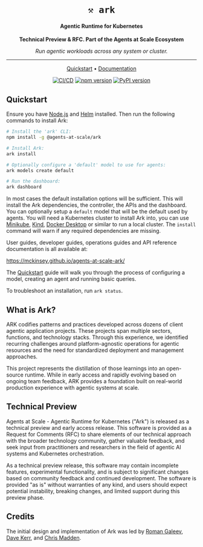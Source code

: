 <div align="center">
  <h1 align="center"><code>⚒️ ark</code></h1>
  <h4 align="center">Agentic Runtime for Kubernetes</h4>
  <p align="center">
    <strong>Technical Preview & RFC. Part of the Agents at Scale Ecosystem</strong>
  </p>
  <p align="center">
    <em>Run agentic workloads across any system or cluster.</em>
  </p>

  <hr>

  <p align="center">
    <a href="#quickstart">Quickstart</a> •
    <a href="https://mckinsey.github.io/agents-at-scale-ark/">Documentation</a>
  </p>
  <p align="center">
    <a href="https://github.com/mckinsey/agents-at-scale-ark/actions/workflows/cicd.yaml"><img src="https://github.com/mckinsey/agents-at-scale-ark/actions/workflows/cicd.yaml/badge.svg" alt="CI/CD"></a>
    <a href="https://www.npmjs.com/package/@agents-at-scale/ark"><img src="https://img.shields.io/npm/v/@agents-at-scale/ark.svg" alt="npm version"></a>
    <a href="https://pypi.org/project/ark-sdk/"><img src="https://img.shields.io/pypi/v/ark-sdk.svg" alt="PyPI version"></a>
  </p>
</div>

## Quickstart

Ensure you have [Node.js](https://nodejs.org/en/download) and [Helm](https://helm.sh/docs/intro/install/) installed. Then run the following commands to install Ark:

```bash
# Install the 'ark' CLI:
npm install -g @agents-at-scale/ark

# Install Ark:
ark install

# Optionally configure a 'default' model to use for agents:
ark models create default

# Run the dashboard:
ark dashboard
```

In most cases the default installation options will be sufficient. This will install the Ark dependencies, the controller, the APIs and the dashboard. You can optionally setup a `default` model that will be the default used by agents. You will need a Kubernetes cluster to install Ark into, you can use [Minikube](https://minikube.sigs.k8s.io/docs/start), [Kind](https://kind.sigs.k8s.io/docs/user/quick-start/), [Docker Desktop](https://docs.docker.com/desktop/kubernetes/) or similar to run a local cluster. The `install` command will warn if any required dependencies are missing.

User guides, developer guides, operations guides and API reference documentation is all available at:

https://mckinsey.github.io/agents-at-scale-ark/

The [Quickstart](https://mckinsey.github.io/agents-at-scale-ark/quickstart/) guide will walk you through the process of configuring a model, creating an agent and running basic queries.

To troubleshoot an installation, run `ark status`.

## What is Ark?

ARK codifies patterns and practices developed across dozens of client agentic application projects. These projects span multiple sectors, functions, and technology stacks. Through this experience, we identified recurring challenges around platform-agnostic operations for agentic resources and the need for standardized deployment and management approaches.

This project represents the distillation of those learnings into an open-source runtime. While in early access and rapidly evolving based on ongoing team feedback, ARK provides a foundation built on real-world production experience with agentic systems at scale.

## Technical Preview

Agents at Scale - Agentic Runtime for Kubernetes ("Ark") is released as a technical preview and early access release. This software is provided as a Request for Comments (RFC) to share elements of our technical approach with the broader technology community, gather valuable feedback, and seek input from practitioners and researchers in the field of agentic AI systems and Kubernetes orchestration.

As a technical preview release, this software may contain incomplete features, experimental functionality, and is subject to significant changes based on community feedback and continued development. The software is provided "as is" without warranties of any kind, and users should expect potential instability, breaking changes, and limited support during this preview phase.

## Credits

The initial design and implementation of Ark was led by [Roman Galeev](https://github.com/Roman-Galeev), [Dave Kerr](https://github.com/dwmkerr), and [Chris Madden](https://github.com/cm94242).
